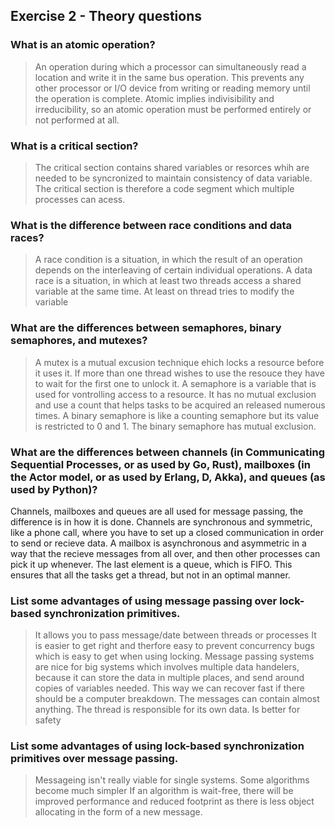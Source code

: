 Exercise 2 - Theory questions
-----------------------------

### What is an atomic operation?
> An operation during which a processor can simultaneously read a location and write it in the same bus operation. This prevents any other processor or I/O device from writing or reading memory until the operation is complete. Atomic implies indivisibility and irreducibility, so an atomic operation must be performed entirely or not performed at all.

### What is a critical section?
>The critical section contains shared variables or resorces whih are needed to be syncronized to maintain consistency of data variable. The critical section is therefore a code segment which multiple processes can acess.

### What is the difference between race conditions and data races?
> A race condition is a situation, in which the result of an operation depends on the interleaving of certain individual operations. A data race is a situation, in which at least two threads access a shared variable at the same time. At least on thread tries to modify the variable

### What are the differences between semaphores, binary semaphores, and mutexes?
> A mutex is a mutual excusion technique ehich locks a resource before it uses it. If more than one thread wishes to use the resouce they have to wait for the first one to unlock it.
>A semaphore is a variable that is used for vontrolling access to a resource. It has no mutual exclusion and use a count that helps tasks to be acquired an released numerous times.
>A binary semaphore is like a counting semaphore but its value is restricted to 0 and 1. The binary semaphore has mutual exclusion.

### What are the differences between channels (in Communicating Sequential Processes, or as used by Go, Rust), mailboxes (in the Actor model, or as used by Erlang, D, Akka), and queues (as used by Python)? 
> 

Channels, mailboxes and queues are all used for message passing, the difference is in how it is done. Channels are synchronous and symmetric, like a phone call, where you have to set up a closed communication in order to send or recieve data. A mailbox is asynchronous and asymmetric in a way that the recieve messages from all over, and then other processes can pick it up whenever. The last element is a queue, which is FIFO. This ensures that all the tasks get a thread, but not in an optimal manner.

### List some advantages of using message passing over lock-based synchronization primitives.
> It allows you to pass message/date between threads or processes
> It is easier to get right and therfore easy to prevent concurrency bugs which is easy to get when using locking.
> Message passing systems are nice for big systems which involves multiple data handelers, because it can store the data in multiple places, and send around copies of variables needed. This way we can recover fast if there should be a computer breakdown.
> The messages can contain almost anything.
> The thread is responsible for its own data.
> Is better for safety 


### List some advantages of using lock-based synchronization primitives over message passing.
> Messageing isn't really viable for single systems.
> Some algorithms become much simpler
> If an algorithm is wait-free, there will be improved performance and reduced footprint as there is less object allocating in the form of a new message.
